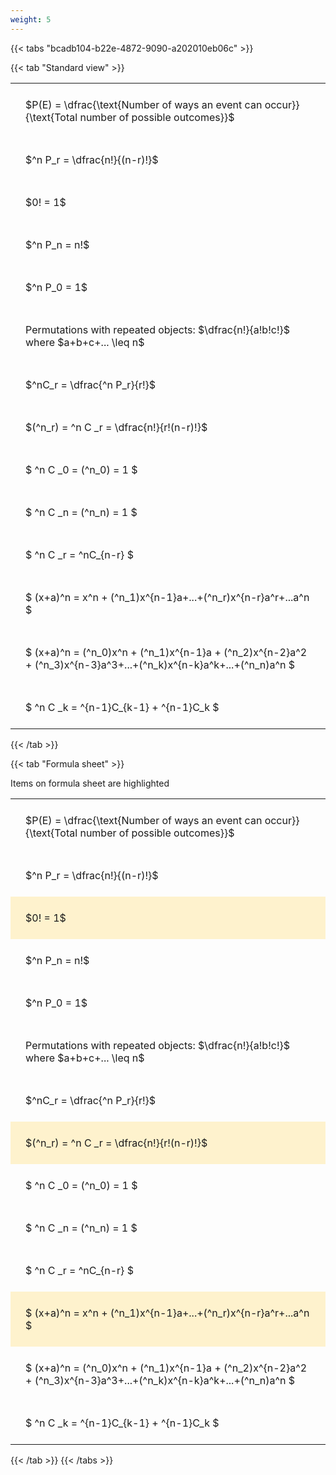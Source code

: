 ```yaml
---
weight: 5
---
```


{{< tabs "bcadb104-b22e-4872-9090-a202010eb06c" >}}

{{< tab "Standard view" >}}

<style type="text/css">
#T_8caf6 th.col_heading {
  text-align: left;
  font-size: 1em;
}
#T_8caf6 td {
  text-align: left;
  font-size: 1em;
  padding: 1.5em;
}
</style>
<table id="T_8caf6">
  <thead>
  </thead>
  <tbody>
    <tr>
      <td id="T_8caf6_row0_col0" class="data row0 col0" >$P(E) = \dfrac{\text{Number of ways an event can occur}}{\text{Total number of possible outcomes}}$</td>
    </tr>
    <tr>
      <td id="T_8caf6_row1_col0" class="data row1 col0" >$^n P_r = \dfrac{n!}{(n-r)!}$</td>
    </tr>
    <tr>
      <td id="T_8caf6_row2_col0" class="data row2 col0" >$0! = 1$</td>
    </tr>
    <tr>
      <td id="T_8caf6_row3_col0" class="data row3 col0" >$^n P_n = n!$</td>
    </tr>
    <tr>
      <td id="T_8caf6_row4_col0" class="data row4 col0" >$^n P_0 = 1$</td>
    </tr>
    <tr>
      <td id="T_8caf6_row5_col0" class="data row5 col0" >Permutations with repeated objects: $\dfrac{n!}{a!b!c!}$ where $a+b+c+... \leq n$</td>
    </tr>
    <tr>
      <td id="T_8caf6_row6_col0" class="data row6 col0" >$^nC_r = \dfrac{^n P_r}{r!}$</td>
    </tr>
    <tr>
      <td id="T_8caf6_row7_col0" class="data row7 col0" >$(^n_r) = ^n C _r = \dfrac{n!}{r!(n-r)!}$</td>
    </tr>
    <tr>
      <td id="T_8caf6_row8_col0" class="data row8 col0" >$ ^n C _0 = (^n_0) = 1 $</td>
    </tr>
    <tr>
      <td id="T_8caf6_row9_col0" class="data row9 col0" >$ ^n C _n = (^n_n) = 1 $</td>
    </tr>
    <tr>
      <td id="T_8caf6_row10_col0" class="data row10 col0" >$ ^n C _r = ^nC_{n-r} $</td>
    </tr>
    <tr>
      <td id="T_8caf6_row11_col0" class="data row11 col0" >$ (x+a)^n = x^n + (^n_1)x^{n-1}a+...+(^n_r)x^{n-r}a^r+...a^n    $</td>
    </tr>
    <tr>
      <td id="T_8caf6_row12_col0" class="data row12 col0" >$ (x+a)^n = (^n_0)x^n + (^n_1)x^{n-1}a + (^n_2)x^{n-2}a^2 + (^n_3)x^{n-3}a^3+...+(^n_k)x^{n-k}a^k+...+(^n_n)a^n $</td>
    </tr>
    <tr>
      <td id="T_8caf6_row13_col0" class="data row13 col0" >$ ^n C _k = ^{n-1}C_{k-1} + ^{n-1}C_k $</td>
    </tr>
  </tbody>
</table>
{{< /tab >}}

{{< tab "Formula sheet" >}}

Items on formula sheet are highlighted 
<br>
<style type="text/css">
#T_6ebea th.col_heading {
  text-align: left;
  font-size: 1em;
}
#T_6ebea td {
  text-align: left;
  font-size: 1em;
  padding: 1.5em;
}
#T_6ebea_row0_col0, #T_6ebea_row1_col0, #T_6ebea_row3_col0, #T_6ebea_row4_col0, #T_6ebea_row5_col0, #T_6ebea_row6_col0, #T_6ebea_row8_col0, #T_6ebea_row9_col0, #T_6ebea_row10_col0, #T_6ebea_row12_col0, #T_6ebea_row13_col0 {
  background-color: rgba(0,0,0,0);
}
#T_6ebea_row2_col0, #T_6ebea_row7_col0, #T_6ebea_row11_col0 {
  background-color: rgba(255,194,10, 0.2);
}
</style>
<table id="T_6ebea">
  <thead>
  </thead>
  <tbody>
    <tr>
      <td id="T_6ebea_row0_col0" class="data row0 col0" >$P(E) = \dfrac{\text{Number of ways an event can occur}}{\text{Total number of possible outcomes}}$</td>
    </tr>
    <tr>
      <td id="T_6ebea_row1_col0" class="data row1 col0" >$^n P_r = \dfrac{n!}{(n-r)!}$</td>
    </tr>
    <tr>
      <td id="T_6ebea_row2_col0" class="data row2 col0" >$0! = 1$</td>
    </tr>
    <tr>
      <td id="T_6ebea_row3_col0" class="data row3 col0" >$^n P_n = n!$</td>
    </tr>
    <tr>
      <td id="T_6ebea_row4_col0" class="data row4 col0" >$^n P_0 = 1$</td>
    </tr>
    <tr>
      <td id="T_6ebea_row5_col0" class="data row5 col0" >Permutations with repeated objects: $\dfrac{n!}{a!b!c!}$ where $a+b+c+... \leq n$</td>
    </tr>
    <tr>
      <td id="T_6ebea_row6_col0" class="data row6 col0" >$^nC_r = \dfrac{^n P_r}{r!}$</td>
    </tr>
    <tr>
      <td id="T_6ebea_row7_col0" class="data row7 col0" >$(^n_r) = ^n C _r = \dfrac{n!}{r!(n-r)!}$</td>
    </tr>
    <tr>
      <td id="T_6ebea_row8_col0" class="data row8 col0" >$ ^n C _0 = (^n_0) = 1 $</td>
    </tr>
    <tr>
      <td id="T_6ebea_row9_col0" class="data row9 col0" >$ ^n C _n = (^n_n) = 1 $</td>
    </tr>
    <tr>
      <td id="T_6ebea_row10_col0" class="data row10 col0" >$ ^n C _r = ^nC_{n-r} $</td>
    </tr>
    <tr>
      <td id="T_6ebea_row11_col0" class="data row11 col0" >$ (x+a)^n = x^n + (^n_1)x^{n-1}a+...+(^n_r)x^{n-r}a^r+...a^n    $</td>
    </tr>
    <tr>
      <td id="T_6ebea_row12_col0" class="data row12 col0" >$ (x+a)^n = (^n_0)x^n + (^n_1)x^{n-1}a + (^n_2)x^{n-2}a^2 + (^n_3)x^{n-3}a^3+...+(^n_k)x^{n-k}a^k+...+(^n_n)a^n $</td>
    </tr>
    <tr>
      <td id="T_6ebea_row13_col0" class="data row13 col0" >$ ^n C _k = ^{n-1}C_{k-1} + ^{n-1}C_k $</td>
    </tr>
  </tbody>
</table>
{{< /tab >}}
{{< /tabs >}}